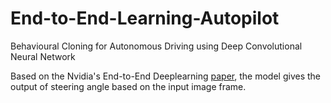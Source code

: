 # End-to-End-Learning-Autopilot
Behavioural Cloning for Autonomous Driving using Deep Convolutional  Neural Network

Based on the Nvidia's End-to-End Deeplearning [paper](https://arxiv.org/pdf/1604.07316v1.pdf), the model gives the output of steering angle based on the input image frame.
